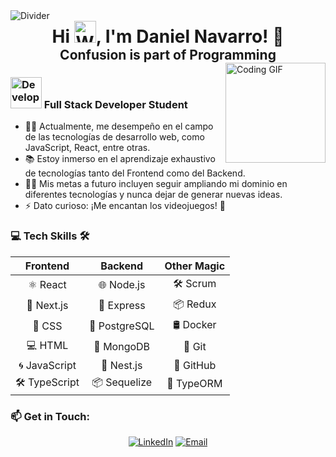 <!-- Horizontal Divider with Gradient -->
<img src="https://user-images.githubusercontent.com/73097560/115834477-dbab4500-a447-11eb-908a-139a6edaec5c.gif" alt="Divider">

<!-- Header without Lines -->
<div align="center">
  <h1 style="border-bottom: none; margin: 0;"><b>Hi</b> <img src="https://media.giphy.com/media/hvRJCLFzcasrR4ia7z/giphy.gif" width="35" alt="Waving Hand">, I'm Daniel Navarro! 🚀</h1>
</div>

<!-- Subheader without Lines -->
<div align="center">
  <h2 style="border-bottom: none; margin: 0;">Confusion is part of Programming</h2>
</div>

<img align="right" alt="Coding GIF" height="160px" src="https://media.giphy.com/media/v1.Y2lkPTc5MGI3NjExOGZvdjg3bWdheWF0enZjanpyNmtnZGZja2piYng0bnRuenk5NXJzMCZlcD12MV9pbnRlcm5faWQmY3Q9Zw/VTtANKl0beDFQRLDTh/giphy.gif" />

### <img src="https://media.giphy.com/media/VgCDAzcKvsR6OM0uWg/giphy.gif" width="50" alt="Developer GIF"> Full Stack Developer Student  

- 👨‍💻 Actualmente, me desempeño en el campo de las tecnologías de desarrollo web, como JavaScript, React, entre otras.
- 📚 Estoy inmerso en el aprendizaje exhaustivo de tecnologías tanto del Frontend como del Backend.
- 💪🏼 Mis metas a futuro incluyen seguir ampliando mi dominio en diferentes tecnologías y nunca dejar de generar nuevas ideas.
- ⚡ Dato curioso: ¡Me encantan los videojuegos! 👾

### 💻 Tech Skills 🛠️

<div align="center">

| Frontend              | Backend                     | Other Magic               |
|:----------------------:|:---------------------------:|:-------------------------:|
| ⚛ React               | 🌐 Node.js                  | 🛠️ Scrum                   |
| 📱 Next.js             | 🚀 Express                  | 📦 Redux                   |
| 🎨 CSS                | 🐘 PostgreSQL               | 🛢️ Docker                  |
| 💻 HTML                | 🍃 MongoDB                  | 🔧 Git                      |
| 🌀 JavaScript          | 🚧 Nest.js                  | 📂 GitHub                  |
| 🛠️ TypeScript          | 📦 Sequelize                | 🔄 TypeORM                 |

</div>

### 📫 Get in Touch:

<p align="center">
  <a href="https://www.linkedin.com/in/danielnavarrozt" target="_blank"><img src="https://img.shields.io/badge/-LinkedIn-0e76a8?style=for-the-badge&logo=Linkedin&logoColor=white" alt="LinkedIn"></a>
  <a href="mailto:dkrisnavarro@gmail.com" target="_blank"><img src="https://img.shields.io/badge/-Email-D14836?style=for-the-badge&logo=Gmail&logoColor=white" alt="Email"></a>
</p>
